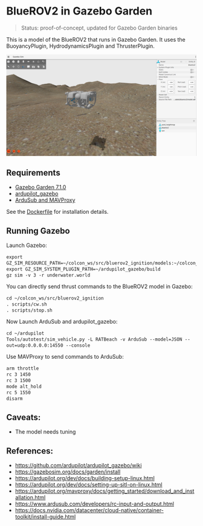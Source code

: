 # BlueROV2 in Gazebo Garden

> Status: proof-of-concept, updated for Gazebo Garden binaries

This is a model of the BlueROV2 that runs in Gazebo Garden.
It uses the BuoyancyPlugin, HydrodynamicsPlugin and ThrusterPlugin.

![RVIZ2_GUI](images/gazebo.png)


## Requirements

* [Gazebo Garden 7.1.0](https://gazebosim.org/docs/garden/install)
* [ardupilot_gazebo](https://github.com/ArduPilot/ardupilot_gazebo)
* [ArduSub and MAVProxy](https://ardupilot.org/dev/docs/building-setup-linux.html)

See the [Dockerfile](docker/Dockerfile) for installation details.

## Running Gazebo

Launch Gazebo:
~~~
export GZ_SIM_RESOURCE_PATH=~/colcon_ws/src/bluerov2_ignition/models:~/colcon_ws/src/bluerov2_ignition/worlds
export GZ_SIM_SYSTEM_PLUGIN_PATH=~/ardupilot_gazebo/build
gz sim -v 3 -r underwater.world
~~~

You can directly send thrust commands to the BlueROV2 model in Gazebo:
~~~
cd ~/colcon_ws/src/bluerov2_ignition
. scripts/cw.sh
. scripts/stop.sh
~~~

Now Launch ArduSub and ardupilot_gazebo:
~~~
cd ~/ardupilot
Tools/autotest/sim_vehicle.py -L RATBeach -v ArduSub --model=JSON --out=udp:0.0.0.0:14550 --console
~~~

Use MAVProxy to send commands to ArduSub:
~~~
arm throttle
rc 3 1450     
rc 3 1500
mode alt_hold
rc 5 1550
disarm
~~~

## Caveats:
* The model needs tuning

## References:
* https://github.com/ardupilot/ardupilot_gazebo/wiki
* https://gazebosim.org/docs/garden/install
* https://ardupilot.org/dev/docs/building-setup-linux.html
* https://ardupilot.org/dev/docs/setting-up-sitl-on-linux.html
* https://ardupilot.org/mavproxy/docs/getting_started/download_and_installation.html
* https://www.ardusub.com/developers/rc-input-and-output.html
* https://docs.nvidia.com/datacenter/cloud-native/container-toolkit/install-guide.html
